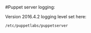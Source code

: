 #Puppet server logging:

Version 2016.4.2 logging level set here:

```
/etc/puppetlabs/puppetserver
```
